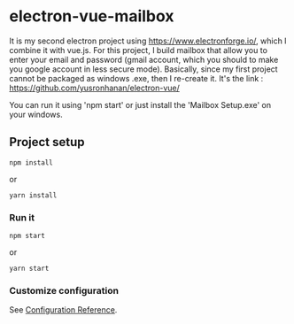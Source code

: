 # electron-vue-mailbox

It is my second electron project using https://www.electronforge.io/, which I combine it with vue.js.
For this project, I build mailbox that allow you to enter your email and password (gmail account, which you should to make you google account in less secure mode).
Basically, since my first project cannot be packaged as windows .exe, then I re-create it. It's the link : https://github.com/yusronhanan/electron-vue/

You can run it using 'npm start' or just install the 'Mailbox Setup.exe' on your windows.

## Project setup
```
npm install
```
or
```
yarn install
```
### Run it
```
npm start
```
or
```
yarn start
```

### Customize configuration
See [Configuration Reference](https://cli.vuejs.org/config/).
